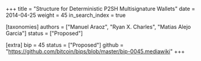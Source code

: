 +++
title = "Structure for Deterministic P2SH Multisignature Wallets"
date = 2014-04-25
weight = 45
in_search_index = true

[taxonomies]
authors = ["Manuel Araoz", "Ryan X. Charles", "Matias Alejo Garcia"]
status = ["Proposed"]

[extra]
bip = 45
status = ["Proposed"]
github = "https://github.com/bitcoin/bips/blob/master/bip-0045.mediawiki"
+++

